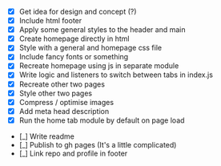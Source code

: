 - [x] Get idea for design and concept (?)
- [x] Include html footer
- [x] Apply some general styles to the header and main
- [x] Create homepage directly in html
- [x] Style with a general and homepage css file
- [x] Include fancy fonts or something
- [x] Recreate homepage using js in separate module
- [x] Write logic and listeners to switch between tabs in index.js
- [x] Recreate other two pages
- [x] Style other two pages
- [x] Compress / optimise images
- [x] Add meta head description
- [x] Run the home tab module by default on page load
- [_] Write readme
- [_] Publish to gh pages (It's a little complicated) 
- [_] Link repo and profile in footer
